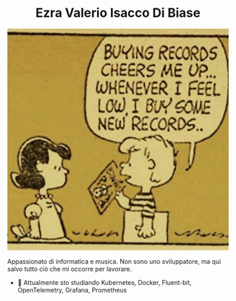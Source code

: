 <h1 style="text-align: center;">Ezra Valerio Isacco Di Biase</h1>

![](/img/schroeder.jpg)

Appassionato di informatica e musica. Non sono uno sviluppatore, ma qui salvo tutto ciò che mi occorre per lavorare.

- 🌱 Attualmente sto studiando Kubernetes, Docker, Fluent-bit, OpenTelemetry, Grafana, Prometheus